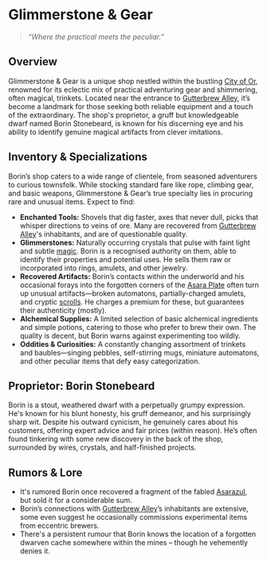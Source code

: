 # Glimmerstone & Gear
> *“Where the practical meets the peculiar.”*

## Overview

Glimmerstone & Gear is a unique shop nestled within the bustling [City of Or](/geography/settlement/city/city-of-or.md), renowned for its eclectic mix of practical adventuring gear and shimmering, often magical, trinkets. Located near the entrance to [Gutterbrew Alley](/geography/settlement/city/city-of-or/district/gutterbrew-alley.md), it’s become a landmark for those seeking both reliable equipment and a touch of the extraordinary. The shop's proprietor, a gruff but knowledgeable dwarf named Borin Stonebeard, is known for his discerning eye and his ability to identify genuine magical artifacts from clever imitations.

## Inventory & Specializations

Borin’s shop caters to a wide range of clientele, from seasoned adventurers to curious townsfolk. While stocking standard fare like rope, climbing gear, and basic weapons, Glimmerstone & Gear’s true specialty lies in procuring rare and unusual items. Expect to find:

*   **Enchanted Tools:** Shovels that dig faster, axes that never dull, picks that whisper directions to veins of ore. Many are recovered from [Gutterbrew Alley](/geography/settlement/city/city-of-or/district/gutterbrew-alley.md)'s inhabitants, and are of questionable quality.
*   **Glimmerstones:** Naturally occurring crystals that pulse with faint light and subtle [magic](/structure/mechanic/magic.md). Borin is a recognised authority on them, able to identify their properties and potential uses. He sells them raw or incorporated into rings, amulets, and other jewelry.
*   **Recovered Artifacts:** Borin’s contacts within the underworld and his occasional forays into the forgotten corners of the [Asara Plate](/geography/scale/asara-plate.md) often turn up unusual artifacts—broken automatons, partially-charged amulets, and cryptic [scrolls](/raw/20250501/scroll/scrolls.md). He charges a premium for these, but guarantees their authenticity (mostly).
*   **Alchemical Supplies:** A limited selection of basic alchemical ingredients and simple potions, catering to those who prefer to brew their own. The quality is decent, but Borin warns against experimenting too wildly.
*   **Oddities & Curiosities:** A constantly changing assortment of trinkets and baubles—singing pebbles, self-stirring mugs, miniature automatons, and other peculiar items that defy easy categorization.

## Proprietor: Borin Stonebeard

Borin is a stout, weathered dwarf with a perpetually grumpy expression. He's known for his blunt honesty, his gruff demeanor, and his surprisingly sharp wit. Despite his outward cynicism, he genuinely cares about his customers, offering expert advice and fair prices (within reason). He’s often found tinkering with some new discovery in the back of the shop, surrounded by wires, crystals, and half-finished projects.

## Rumors & Lore

*   It's rumored Borin once recovered a fragment of the fabled [Asarazul](/geography/settlement/city/city-of-or/asarazul.md), but sold it for a considerable sum.
*   Borin’s connections with [Gutterbrew Alley](/geography/settlement/city/city-of-or/district/gutterbrew-alley.md)’s inhabitants are extensive, some even suggest he occasionally commissions experimental items from eccentric brewers.
*   There's a persistent rumour that Borin knows the location of a forgotten dwarven cache somewhere within the mines – though he vehemently denies it.
